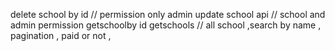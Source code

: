delete school by id // permission only admin
update school api // school and admin permission
getschoolby id
getschools // all school ,search by name , pagination , paid or not ,
